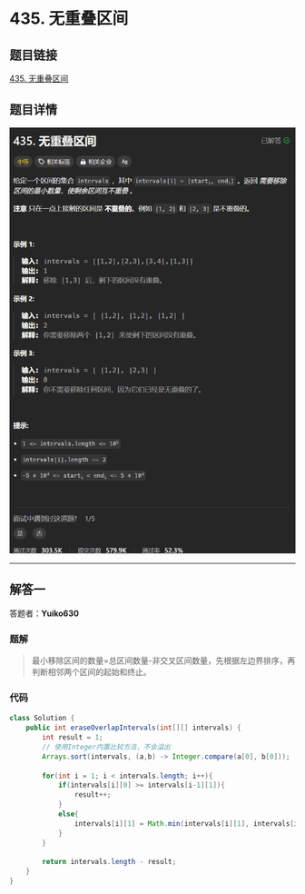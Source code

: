 # 435. 无重叠区间
## 题目链接  
[435. 无重叠区间](https://leetcode.cn/problems/non-overlapping-intervals/description/)
## 题目详情
![题目图片](Img/435.png)

***
## 解答一
答题者：**Yuiko630**

### 题解
>最小移除区间的数量=总区间数量-非交叉区间数量，先根据左边界排序，再判断相邻两个区间的起始和终止。
### 代码
``` Java
class Solution {
    public int eraseOverlapIntervals(int[][] intervals) {
        int result = 1;
        // 使用Integer内置比较方法，不会溢出
        Arrays.sort(intervals, (a,b) -> Integer.compare(a[0], b[0]));
        
        for(int i = 1; i < intervals.length; i++){
            if(intervals[i][0] >= intervals[i-1][1]){
                result++;
            }
            else{
                intervals[i][1] = Math.min(intervals[i][1], intervals[i-1][1]);
            }
        }

        return intervals.length - result;
    }
}
```
